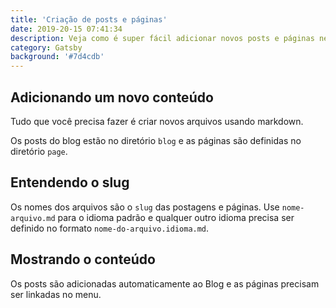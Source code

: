 ```yaml
---
title: 'Criação de posts e páginas'
date: 2019-20-15 07:41:34
description: Veja como é super fácil adicionar novos posts e páginas neste projeto
category: Gatsby
background: '#7d4cdb'
---
```


## Adicionando um novo conteúdo 

Tudo que você precisa fazer é criar novos arquivos usando markdown.

Os posts do blog estão no diretório `blog` e as páginas são definidas no diretório `page`.

## Entendendo o slug

Os nomes dos arquivos são o `slug` das postagens e páginas. Use `nome-arquivo.md` para o idioma padrão e qualquer outro idioma precisa ser definido no formato `nome-do-arquivo.idioma.md`.

## Mostrando o conteúdo

Os posts são adicionadas automaticamente ao Blog e as páginas precisam ser linkadas no menu.